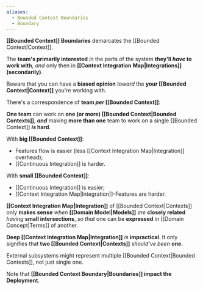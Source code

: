 ```yaml
---
aliases:
  - Bounded Context Boundaries
  - Boundary
---
```

**[[Bounded Context]] Boundaries** demarcates the [[Bounded Context|Context]].

The **team's primarily interested**
*in* the parts of the system **they'll *have to* work with**,
*and* only then in **[[Context Integration Map|Integrations]] (secondarily)**. 

Beware that you can have a **biased opinion** 
*toward*  the **your [[Bounded Context|Context]]** you're working with.

There's a correspondence of **team *per* [[Bounded Context]]**:

**One team** can work on **one (or more) [[Bounded Context|Bounded Contexts]]**, 
***and*** making **more than one** team to work on a single [[Bounded Context]] ***is* hard**.

With **big [[Bounded Context]]**:
- Features flow is easier (less [[Context Integration Map|Integration]] overhead);
- [[Continuous Integration]] is harder.

With **small [[Bounded Context]]**:
- [[Continuous Integration]] is easier;
- [[Context Integration Map|Integration]]-Features are harder.

**[[Context Integration Map|Integration]]** of [[Bounded Context|Contexts]] only **makes sense** 
*when* **[[Domain Model|Models]]** *are* **closely related** 
*having* **small intersections**,
*so that* one can be **expressed** in [[Domain Concept|Terms]] of another.

**Deep [[Context Integration Map|Integration]]** *is* **impractical**. It only signifies 
that **two [[Bounded Context|Contexts]]** *should've been* **one**.

External subsystems might represent multiple [[Bounded Context|Bounded Contexts]], not just single one.

Note that **[[Bounded Context Boundary|Boundaries]] impact the Deployment**.

